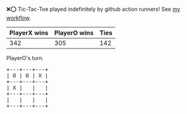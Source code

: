 :x::o: Tic-Tac-Toe played indefinitely by github action runners! See [my workflow](.github/workflows/play.yaml).

|PlayerX wins|PlayerO wins|Ties|
|-|-|-|
|342|305|142|

PlayerO's turn.

<pre>
+---+---+---+
| O | O | X |
+---+---+---+
| X |   |   |
+---+---+---+
|   |   |   |
+---+---+---+
</pre>